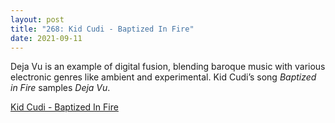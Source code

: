 ```yaml
---
layout: post
title: "268: Kid Cudi - Baptized In Fire"
date: 2021-09-11
---
```


Deja Vu is an example of digital fusion, blending baroque music with various electronic genres like ambient and experimental. Kid Cudi’s song *Baptized in Fire* samples *Deja Vu*.

[Kid Cudi - Baptized In Fire](https://youtu.be/D7wyEDPgNSQ)  
